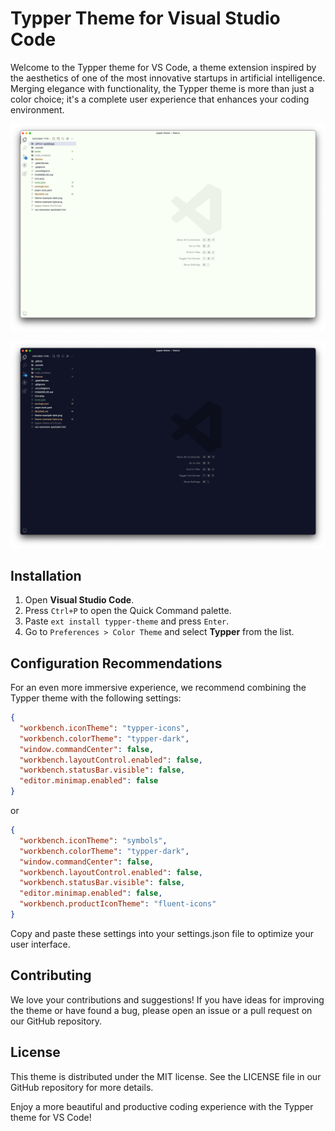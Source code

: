 # Typper Theme for Visual Studio Code

Welcome to the Typper theme for VS Code, a theme extension inspired by the aesthetics of one of the most innovative startups in artificial intelligence. Merging elegance with functionality, the Typper theme is more than just a color choice; it's a complete user experience that enhances your coding environment.

![theme-example-light](./theme-example-light.png)

![theme-example-dark](./theme-example-dark.png)

## Installation

1. Open **Visual Studio Code**.
2. Press `Ctrl+P` to open the Quick Command palette.
3. Paste `ext install typper-theme` and press `Enter`.
4. Go to `Preferences > Color Theme` and select **Typper** from the list.

## Configuration Recommendations

For an even more immersive experience, we recommend combining the Typper theme with the following settings:

```json
{
  "workbench.iconTheme": "typper-icons",
  "workbench.colorTheme": "typper-dark",
  "window.commandCenter": false,
  "workbench.layoutControl.enabled": false,
  "workbench.statusBar.visible": false,
  "editor.minimap.enabled": false
}
```

or

```json
{
  "workbench.iconTheme": "symbols",
  "workbench.colorTheme": "typper-dark",
  "window.commandCenter": false,
  "workbench.layoutControl.enabled": false,
  "workbench.statusBar.visible": false,
  "editor.minimap.enabled": false,
  "workbench.productIconTheme": "fluent-icons"
}
```

Copy and paste these settings into your settings.json file to optimize your user interface.

## Contributing

We love your contributions and suggestions! If you have ideas for improving the theme or have found a bug, please open an issue or a pull request on our GitHub repository.

## License

This theme is distributed under the MIT license. See the LICENSE file in our GitHub repository for more details.

Enjoy a more beautiful and productive coding experience with the Typper theme for VS Code!
